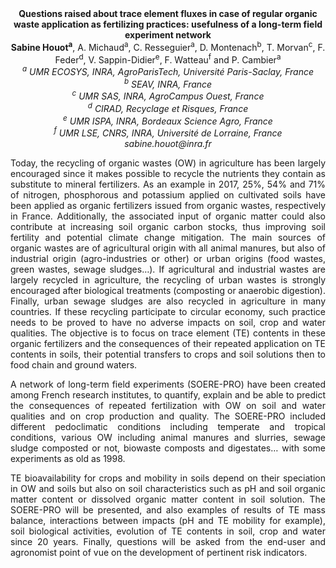 <center><strong>Questions raised about trace element fluxes in case of regular organic
waste application as fertilizing practices: usefulness of a long-term
field experiment network</strong>

<center><strong>Sabine Houot<sup>a</sup></strong>, A. Michaud<sup>a</sup>, C. Resseguier<sup>a</sup>, D. Montenach<sup>b</sup>, T. Morvan<sup>c</sup>, F. Feder<sup>d</sup>, V. Sappin-Didier<sup>e</sup>, F. Watteau<sup>f</sup> and P. Cambier<sup>a</sup>

<center><i><sup>a</sup> UMR ECOSYS, INRA, AgroParisTech, Université Paris-Saclay, France</i>

<center><i><sup>b</sup> SEAV, INRA, France</i>

<center><i><sup>c</sup> UMR SAS, INRA, AgroCampus Ouest, France</i>

<center><i><sup>d</sup> CIRAD, Recyclage et Risques, France</i>

<center><i><sup>e</sup> UMR ISPA, INRA, Bordeaux Science Agro, France</i>

<center><i><sup>f</sup> UMR LSE, CNRS, INRA, Université de Lorraine, France</i>

<center><i>sabine.houot@inra.fr</i>

<p style=text-align:justify>Today, the recycling of organic wastes (OW) in agriculture has been
largely encouraged since it makes possible to recycle the nutrients they
contain as substitute to mineral fertilizers. As an example in 2017,
25%, 54% and 71% of nitrogen, phosphorous and potassium applied on
cultivated soils have been applied as organic fertilizers issued from
organic wastes, respectively in France. Additionally, the associated
input of organic matter could also contribute at increasing soil organic
carbon stocks, thus improving soil fertility and potential climate
change mitigation. The main sources of organic wastes are of
agricultural origin with all animal manures, but also of industrial
origin (agro-industries or other) or urban origins (food wastes, green
wastes, sewage sludges…). If agricultural and industrial wastes are
largely recycled in agriculture, the recycling of urban wastes is
strongly encouraged after biological treatments (composting or anaerobic
digestion). Finally, urban sewage sludges are also recycled in
agriculture in many countries. If these recycling participate to
circular economy, such practice needs to be proved to have no adverse
impacts on soil, crop and water qualities. The objective is to focus on
trace element (TE) contents in these organic fertilizers and the
consequences of their repeated application on TE contents in soils,
their potential transfers to crops and soil solutions then to food chain
and ground waters.

<p style=text-align:justify>A network of long-term field experiments (SOERE-PRO) have been created
among French research institutes, to quantify, explain and be able to
predict the consequences of repeated fertilization with OW on soil and
water qualities and on crop production and quality. The SOERE-PRO
included different pedoclimatic conditions including temperate and
tropical conditions, various OW including animal manures and slurries,
sewage sludge composted or not, biowaste composts and digestates… with
some experiments as old as 1998.

<p style=text-align:justify>TE bioavailability for crops and mobility in soils depend on their
speciation in OW and soils but also on soil characteristics such as pH
and soil organic matter content or dissolved organic matter content in
soil solution. The SOERE-PRO will be presented, and also examples of
results of TE mass balance, interactions between impacts (pH and TE
mobility for example), soil biological activities, evolution of TE
contents in soil, crop and water since 20 years. Finally, questions will
be asked from the end-user and agronomist point of vue on the
development of pertinent risk indicators.
